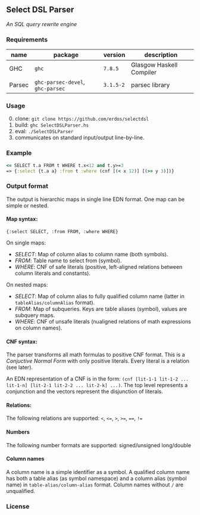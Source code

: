 ## Select DSL Parser

_An SQL query rewrite engine_


### Requirements

| name | package | version | description |
| ---- | ------- | ------- | ----------- |
| GHC  | `ghc` | `7.8.5` | Glasgow Haskell Compiler |
| Parsec | `ghc-parsec-devel`, `ghc-parsec` | `3.1.5-2` | parsec library  |


### Usage

0. clone: `git clone https://github.com/erdos/selectdsl`
1. build: `ghc SelectDSLParser.hs`
2. eval: `./SelectDSLParser`
3. communicates on standard input/output line-by-line.


### Example

```Clojure
<= SELECT t.a FROM t WHERE t.x<12 and t.y>=3
=> {:select {t.a a} :from t :where (cnf [(< x 12)] [(>= y 3)])}
```

### Output format

The output is hierarchic maps in single line EDN format. One map can be simple or nested.

#### Map syntax:

```
{:select SELECT, :from FROM, :where WHERE}
```

On single maps:

- *SELECT*: Map of column alias to column name (both symbols).
- *FROM*: Table name to select from (symbol).
- *WHERE*: CNF of safe literals (positive, left-aligned relations between column literals and constants).

On nested maps:

- *SELECT*: Map of column alias to fully qualified column name (latter in `tableAlias/columnAlias` format).
- *FROM*: Map of subqueries. Keys are table aliases (symbol), values are subquery maps.
- *WHERE*: CNF of unsafe literals (nualigned relations of math expressions on column names).

#### CNF syntax:

The parser transforms all math formulas to positive CNF format. This is a _Conjuctive Normal Form_ with only positive literals. Every literal is a relation (see later).

An EDN representation of a CNF is in the form:
`(cnf [lit-1-1 lit-1-2 ... lit-1-n] [lit-2-1 lit-2-2 ... lit-2-k] ...)`.
The top level represents a conjunction and the vectors represent the disjunction of literals.

#### Relations:

The following relations are supported: `<`, `<=`, `>`, `>=`, `==`, `!=`

#### Numbers

The following number formats are supported: signed/unsigned long/double

#### Column names

A column name is a simple identifier as a symbol. A qualified column name has both a table alias (as symbol namespace) and a column alias (symbol name) in `table-alias/column-alias` format. Column names without `/` are unqualified.

### License
